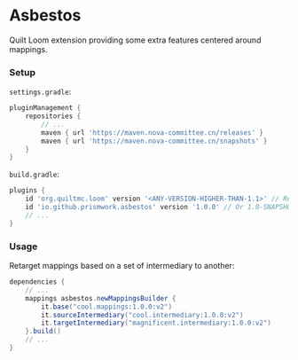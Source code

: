 # Asbestos

Quilt Loom extension providing some extra features centered around mappings.

### Setup

`settings.gradle`:

```groovy
pluginManagement {
    repositories {
        // ...
        maven { url 'https://maven.nova-committee.cn/releases' }
        maven { url 'https://maven.nova-committee.cn/snapshots' }
    }
}
```

`build.gradle`:

```groovy
plugins {
    id 'org.quiltmc.loom' version '<ANY-VERSION-HIGHER-THAN-1.1>' // Required
    id 'io.github.prismwork.asbestos' version '1.0.0' // Or 1.0-SNAPSHOT for latest versions
    // ...
}
```

### Usage

Retarget mappings based on a set of intermediary to another:

```groovy
dependencies {
	// ...
	mappings asbestos.newMappingsBuilder {
		it.base("cool.mappings:1.0.0:v2")
		it.sourceIntermediary("cool.intermediary:1.0.0:v2")
		it.targetIntermediary("magnificent.intermediary:1.0.0:v2")
	}.build()
    // ...
}
```
